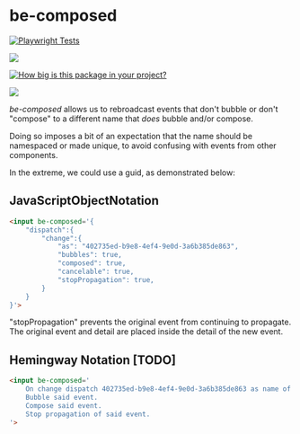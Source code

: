 # be-composed

[![Playwright Tests](https://github.com/bahrus/be-composed/actions/workflows/CI.yml/badge.svg)](https://github.com/bahrus/be-composed/actions/workflows/CI.yml)

<a href="https://nodei.co/npm/be-composed/"><img src="https://nodei.co/npm/be-composed.png"></a>

[![How big is this package in your project?](https://img.shields.io/bundlephobia/minzip/be-composed?style=for-the-badge)](https://bundlephobia.com/result?p=be-composed)

<img src="http://img.badgesize.io/https://cdn.jsdelivr.net/npm/be-composed?compression=gzip">

*be-composed* allows us to rebroadcast events that don't bubble or don't "compose" to a different name that *does* bubble and/or compose.

Doing so imposes a bit of an expectation that the name should be namespaced or made unique, to avoid confusing with events from other components. 

In the extreme, we could use a guid, as demonstrated below: 

## JavaScriptObjectNotation

```html
<input be-composed='{
    "dispatch":{
        "change":{
            "as": "402735ed-b9e8-4ef4-9e0d-3a6b385de863",
            "bubbles": true,
            "composed": true,
            "cancelable": true,
            "stopPropagation": true,
        }
    }
}'>
```

"stopPropagation" prevents the original event from continuing to propagate.  The original event and detail are placed inside the detail of the new event.

## Hemingway Notation [TODO]

```html
<input be-composed='
    On change dispatch 402735ed-b9e8-4ef4-9e0d-3a6b385de863 as name of event.
    Bubble said event.
    Compose said event.
    Stop propagation of said event.
'>
```